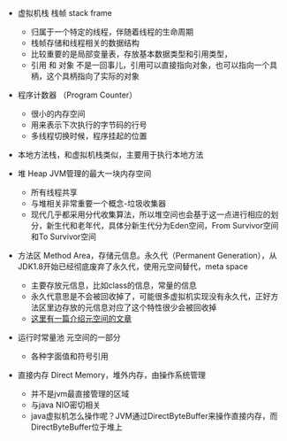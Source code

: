 + 虚拟机栈 栈帧 stack frame
   - 归属于一个特定的线程，伴随着线程的生命周期
   - 栈帧存储和线程相关的数据结构
   - 比较重要的是局部变量表，存放基本数据类型和引用类型，
   - 引用 和 对象 不是一回事儿，引用可以直接指向对象，也可以指向一个具柄，这个具柄指向了实际的对象

+ 程序计数器 （Program Counter）
   - 很小的内存空间
   - 用来表示下次执行的字节码的行号
   - 多线程切换时候，程序挂起的位置

+ 本地方法栈，和虚拟机栈类似，主要用于执行本地方法

+ 堆 Heap JVM管理的最大一块内存空间
   - 所有线程共享
   - 与堆相关非常重要一个概念-垃圾收集器
   - 现代几乎都采用分代收集算法，所以堆空间也会基于这一点进行相应的划分，新生代和老年代，具体分新生代分为Eden空间，From Survivor空间
   和To Survivor空间

+ 方法区 Method Area，存储元信息。永久代（Permanent Generation），从JDK1.8开始已经彻底废弃了永久代，使用元空间替代，meta space
   - 主要存放元信息，比如class的信息，常量的信息
   - 永久代意思是不会被回收掉了，可能很多虚拟机实现没有永久代，正好方法区里边存放的元信息对应了这个特性很少会被回收掉
   - [这里有一篇介绍元空间的文章](https://www.infoq.cn/article/Java-PERMGEN-Removed)
+ 运行时常量池 元空间的一部分
   - 各种字面值和符号引用

+ 直接内存 Direct Memory，堆外内存，由操作系统管理
   - 并不是jvm最直接管理的区域
   - 与java NIO密切相关
   - java虚拟机怎么操作呢？JVM通过DirectByteBuffer来操作直接内存，而DirectByteBuffer位于堆上